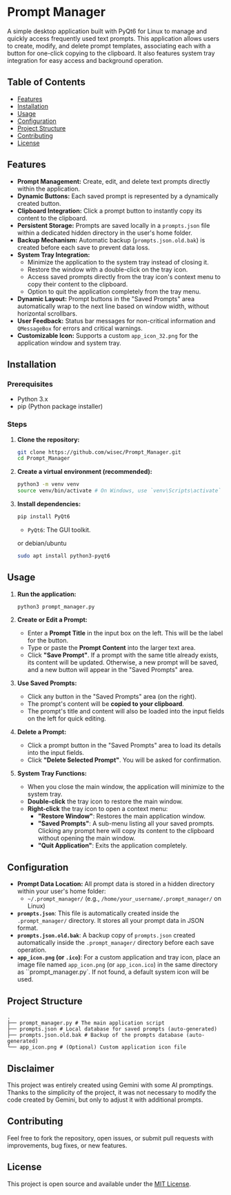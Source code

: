 # Prompt Manager

A simple desktop application built with PyQt6 for Linux to manage and quickly access frequently used text prompts. This application allows users to create, modify, and delete prompt templates, associating each with a button for one-click copying to the clipboard. It also features system tray integration for easy access and background operation.

## Table of Contents

- [Features](#features)
- [Installation](#installation)
- [Usage](#usage)
- [Configuration](#configuration)
- [Project Structure](#project-structure)
- [Contributing](#contributing)
- [License](#license)

## Features

*   **Prompt Management:** Create, edit, and delete text prompts directly within the application.
*   **Dynamic Buttons:** Each saved prompt is represented by a dynamically created button.
*   **Clipboard Integration:** Click a prompt button to instantly copy its content to the clipboard.
*   **Persistent Storage:** Prompts are saved locally in a `prompts.json` file within a dedicated hidden directory in the user's home folder.
*   **Backup Mechanism:** Automatic backup (`prompts.json.old.bak`) is created before each save to prevent data loss.
*   **System Tray Integration:**
    *   Minimize the application to the system tray instead of closing it.
    *   Restore the window with a double-click on the tray icon.
    *   Access saved prompts directly from the tray icon's context menu to copy their content to the clipboard.
    *   Option to quit the application completely from the tray menu.
*   **Dynamic Layout:** Prompt buttons in the "Saved Prompts" area automatically wrap to the next line based on window width, without horizontal scrollbars.
*   **User Feedback:** Status bar messages for non-critical information and `QMessageBox` for errors and critical warnings.
*   **Customizable Icon:** Supports a custom `app_icon_32.png` for the application window and system tray.

## Installation

### Prerequisites

*   Python 3.x
*   pip (Python package installer)

### Steps

1.  **Clone the repository:**
    ```bash
    git clone https://github.com/wisec/Prompt_Manager.git
    cd Prompt_Manager
    ```
2.  **Create a virtual environment (recommended):**
    ```bash
    python3 -m venv venv
    source venv/bin/activate # On Windows, use `venv\Scripts\activate`
    ```
3.  **Install dependencies:**
    ```bash
    pip install PyQt6
    ```
    *   `PyQt6`: The GUI toolkit.
    
    or debian/ubuntu
    ```bash 
    sudo apt install python3-pyqt6
    ```
## Usage

1.  **Run the application:**
    ```bash
    python3 prompt_manager.py
    ```

2.  **Create or Edit a Prompt:**
    *   Enter a **Prompt Title** in the input box on the left. This will be the label for the button.
    *   Type or paste the **Prompt Content** into the larger text area.
    *   Click **"Save Prompt"**. If a prompt with the same title already exists, its content will be updated. Otherwise, a new prompt will be saved, and a new button will appear in the "Saved Prompts" area.

3.  **Use Saved Prompts:**
    *   Click any button in the "Saved Prompts" area (on the right).
    *   The prompt's content will be **copied to your clipboard**.
    *   The prompt's title and content will also be loaded into the input fields on the left for quick editing.

4.  **Delete a Prompt:**
    *   Click a prompt button in the "Saved Prompts" area to load its details into the input fields.
    *   Click **"Delete Selected Prompt"**. You will be asked for confirmation.

5.  **System Tray Functions:**
    *   When you close the main window, the application will minimize to the system tray.
    *   **Double-click** the tray icon to restore the main window.
    *   **Right-click** the tray icon to open a context menu:
        *   **"Restore Window"**: Restores the main application window.
        *   **"Saved Prompts"**: A sub-menu listing all your saved prompts. Clicking any prompt here will copy its content to the clipboard without opening the main window.
        *   **"Quit Application"**: Exits the application completely.

## Configuration

*   **Prompt Data Location:** All prompt data is stored in a hidden directory within your user's home folder:
    *   `~/.prompt_manager/` (e.g., `/home/your_username/.prompt_manager/` on Linux)
*   **`prompts.json`**: This file is automatically created inside the `.prompt_manager/` directory. It stores all your prompt data in JSON format.
*   **`prompts.json.old.bak`**: A backup copy of `prompts.json` created automatically inside the `.prompt_manager/` directory before each save operation.
*   **`app_icon.png` (or `.ico`)**: For a custom application and tray icon, place an image file named `app_icon.png` (or `app_icon.ico`) in the same directory as ``prompt_manager.py`. If not found, a default system icon will be used.

## Project Structure

```
.
├── prompt_manager.py # The main application script
├── prompts.json # Local database for saved prompts (auto-generated)
├── prompts.json.old.bak # Backup of the prompts database (auto-generated)
└── app_icon.png # (Optional) Custom application icon file
```

## Disclaimer 
This project was entirely created using Gemini with some AI promptings.
Thanks to the simplicity of the project, it was not necessary to modify the 
code created by Gemini, but only to adjust it with additional prompts.

## Contributing

Feel free to fork the repository, open issues, or submit pull requests with improvements, bug fixes, or new features.

## License

This project is open source and available under the [MIT License](LICENSE).

